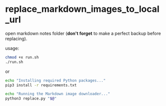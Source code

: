 # replace_markdown_images_to_local_url

open markdown notes folder (**don't forget** to make a perfect backup before replacing).

usage: 

```sh
chmod +x run.sh
./run.sh
```

or 

```sh
echo "Installing required Python packages..."
pip3 install -r requirements.txt

echo "Running the Markdown image downloader..."
python3 replace.py "$@"
```
